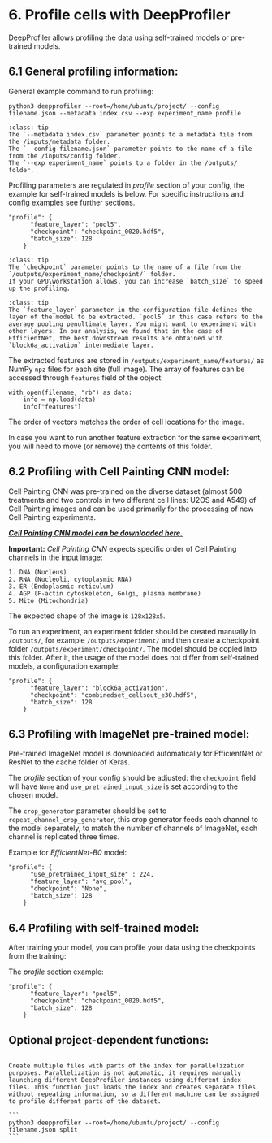 # 6. Profile cells with DeepProfiler

DeepProfiler allows profiling the data using self-trained models or pre-trained models. 

## **6.1 General profiling information:**

General example command to run profiling: 

```
python3 deepprofiler --root=/home/ubuntu/project/ --config filename.json --metadata index.csv --exp experiment_name profile
```


```{admonition} Profiling arguments
:class: tip
The `--metadata index.csv` parameter points to a metadata file from the /inputs/metadata folder.
The `--config filename.json` parameter points to the name of a file from the /inputs/config folder.
The `--exp experiment_name` points to a folder in the /outputs/ folder.  
```

Profiling parameters are regulated in _profile_ section of your config, the example for self-trained models is below.
For specific instructions and config examples see further sections.

```
"profile": {
      "feature_layer": "pool5",
      "checkpoint": "checkpoint_0020.hdf5",
      "batch_size": 128
    }
```

```{admonition} On configuration parameters
:class: tip
The `checkpoint` parameter points to the name of a file from the `/outputs/experiment_name/checkpoint/` folder.
If your GPU\workstation allows, you can increase `batch_size` to speed up the profiling.
```

```{admonition} About feature layers
:class: tip
The `feature_layer` parameter in the configuration file defines the layer of the model to be extracted. `pool5` in this case refers to the average pooling penultimate layer. You might want to experiment with other layers. In our analysis, we found that in the case of EfficientNet, the best downstream results are obtained with `block6a_activation` intermediate layer.
```

The extracted features are stored in `/outputs/experiment_name/features/` as NumPy `npz` files for each site (full image). The array of features can be accessed through `features` field of the object: 
```
with open(filename, "rb") as data:
    info = np.load(data)
    info["features"]
```
The order of vectors matches the order of cell locations for the image. 


In case you want to run another feature extraction for the same experiment, you will need to move (or remove) the contents of this folder. 


## **6.2 Profiling with Cell Painting CNN model:**

Cell Painting CNN was pre-trained on the diverse dataset (almost 500 treatments and two controls in two different cell lines: 
U2OS and A549) of Cell Painting images and can be used primarily for the processing of new Cell Painting experiments.

[_**Cell Painting CNN model can be downloaded here.**_](https://doi.org/10.5281/zenodo.7114558)

**Important:** *Cell Painting CNN* expects specific order of Cell Painting channels in the input image:
```
1. DNA (Nucleus)
2. RNA (Nucleoli, cytoplasmic RNA)
3. ER (Endoplasmic reticulum)
4. AGP (F-actin cytoskeleton, Golgi, plasma membrane)
5. Mito (Mitochondria)
```
The expected shape of the image is `128x128x5`.

To run an experiment, an experiment folder should be created manually in `/outputs/`, for example  `/outputs/experiment/` 
and then create a checkpoint folder `/outputs/experiment/checkpoint/`. The model should be copied into this folder. 
After it, the usage of the model does not differ from self-trained models, a configuration example:

```
"profile": {
      "feature_layer": "block6a_activation",
      "checkpoint": "combinedset_cellsout_e30.hdf5",
      "batch_size": 128
    }
```

## **6.3 Profiling with ImageNet pre-trained model:**

Pre-trained ImageNet model is downloaded automatically for EfficientNet or ResNet to the cache folder of Keras.  

The _profile_ section of your config should be adjusted: the `checkpoint` field will have `None` and `use_pretrained_input_size`
is set according to the chosen model.

The `crop_generator` parameter should be set to `repeat_channel_crop_generator`, this crop generator feeds each channel 
to the model separately, to match the number of channels of ImageNet, each channel is replicated three times. 
  
Example for _EfficientNet-B0_ model:

```
"profile": {
      "use_pretrained_input_size" : 224,
      "feature_layer": "avg_pool",
      "checkpoint": "None",
      "batch_size": 128
    }
```

## **6.4 Profiling with self-trained model:**

After training your model, you can profile your data using the checkpoints from the training:

The _profile_ section example:

```
"profile": {
      "feature_layer": "pool5",
      "checkpoint": "checkpoint_0020.hdf5",
      "batch_size": 128
    }
```


## **Optional project-dependent functions:**


````{dropdown} **Split metadata file**:

Create multiple files with parts of the index for parallelization purposes. Parallelization is not automatic, it requires manually launching different DeepProfiler instances using different index files. This function just loads the index and creates separate files without repeating information, so a different machine can be assigned to profile different parts of the dataset.

```
python3 deepprofiler --root=/home/ubuntu/project/ --config filename.json split
```


````

